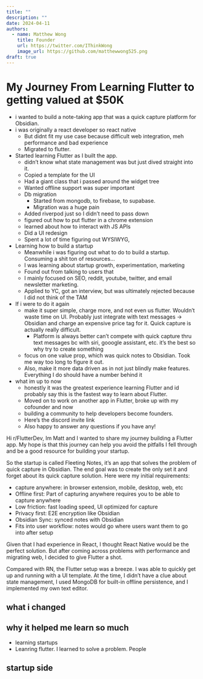 ```yaml
---
title: ""
description: ""
date: 2024-04-11
authors:
  - name: Matthew Wong
    title: Founder
    url: https://twitter.com/IThinkWong
    image_url: https://github.com/matthewwong525.png
draft: true
---
```



# My Journey From Learning Flutter to getting valued at $50K 
- i wanted to build a note-taking app that was a quick capture platform for Obsidian.
- i was originally a react developer so react native
	- But didnt fit my use case because difficult web integration, meh performance and bad experience
	- Migrated to flutter. 
- Started learning Flutter as I built the app.
	- didn’t know what state management was but just dived straight into it. 
	- Copied a template for the UI
	- Had a giant class that i passed around the widget tree
	- Wanted offline support was super important
	- Db migration
		- Started from mongodb, to firebase, to supabase.
		- Migration was a huge pain
	- Added riverpod just so I didn’t need to pass down
	- figured out how to put flutter in a chrome extension
	- learned about how to interact with JS APIs
	- Did a UI redesign
	- Spent a lot of time figuring out WYSIWYG,
- Learning how to build a startup
	- Meanwhile i was figuring out what to do to build a startup. Consuming a shit ton of resources…
	- I was learning about startup growth, experimentation, marketing
	- Found out from talking to users that
	- I mainly focused on SEO, reddit, youtube, twitter, and email newsletter marketing.
	- Applied to YC, got an interview, but was ultimately rejected because I did not think of the TAM
- If i were to do it again
	- make it super simple, charge more, and  not even us flutter. Wouldn’t waste time on UI. Probably just integrate with text messages -> Obsidian and charge an expensive price tag for it. Quick capture is actually really difficult.
		- Platform is always better can’t compete with quick capture thru text messages bc with siri, gooogle assistant, etc. it’s the best so why try to create something
	- focus on one value prop, which was quick notes to Obsidian. Took me way too long to figure it out.
	- Also, make it more data driven as in not just blindly make features. Everything I do should have a number behind it
- what im up to now
	- honestly it was the greatest experience learning Flutter and id probably say this is the fastest way to learn about Flutter.
	- Moved on to work on another app in Flutter, broke up with my cofounder and now 
	- building a community to help developers become founders. 
	- Here’s the discord invite link
	- Also happy to answer any questions if you have any!

Hi r/FlutterDev, Im Matt and I wanted to share my journey building a Flutter app. My hope is that this journey can help you avoid the pitfalls I fell through and be a good resource for building your startup.

So the startup is called Fleeting Notes, it’s an app that solves the problem of quick capture in Obsidian. The end goal was to create the only set it and forget about its quick capture solution. Here were my initial requirements:

- capture anywhere: in browser extension, mobile, desktop, web, etc
- Offline first: Part of capturing anywhere requires you to be able to capture anywhere
- Low friction: fast loading speed, UI optimized for capture
- Privacy first: E2E encryption like Obsidian
- Obsidian Sync: synced notes with Obsidian
- Fits into user workflow: notes would go where users want them to go into after setup

Given that I had experience in React, I thought React Native would be the perfect solution. But after coming across problems with performance and migrating web, I decided to give Flutter a shot. 

Compared with RN, the Flutter setup was a breeze. I was able to quickly get up and running with a UI template. At the time, I didn’t have a clue about state management, I used MongoDB for built-in offline persistence, and I implemented my own text editor.

## what i changed

## why it helped me learn so much
- learning startups
- Leanring flutter. I learned to solve a problem. People

## startup side
